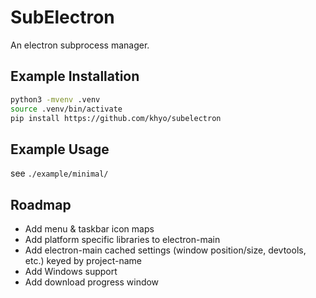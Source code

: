 # SubElectron

An electron subprocess manager.


## Example Installation

```bash
python3 -mvenv .venv
source .venv/bin/activate
pip install https://github.com/khyo/subelectron
```

## Example Usage

see `./example/minimal/`


## Roadmap

- Add menu & taskbar icon maps
- Add platform specific libraries to electron-main
- Add electron-main cached settings (window position/size, devtools, etc.) keyed by project-name
- Add Windows support
- Add download progress window
